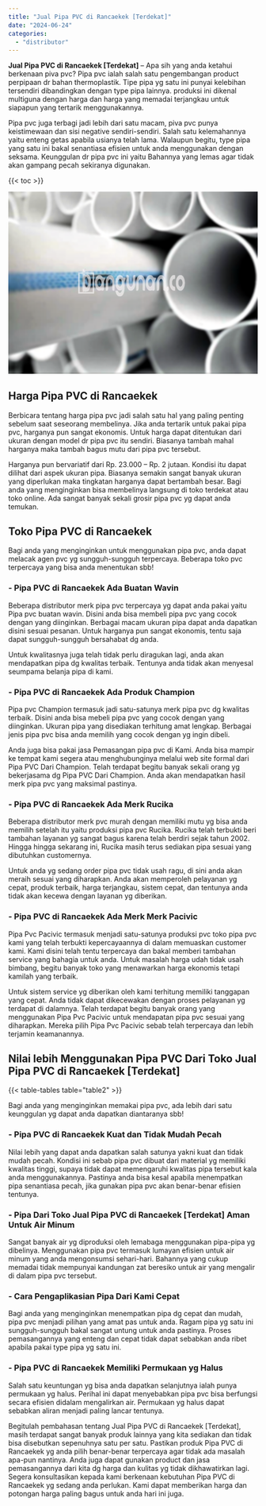```yaml
---
title: "Jual Pipa PVC di Rancaekek [Terdekat]"
date: "2024-06-24"
categories: 
  - "distributor"
---
```


**Jual Pipa PVC di Rancaekek \[Terdekat\]** – Apa sih yang anda ketahui berkenaan piva pvc? Pipa pvc ialah salah satu pengembangan product perpipaan dr bahan thermoplastik. Tipe pipa yg satu ini punyai kelebihan tersendiri dibandingkan dengan type pipa lainnya. produksi ini dikenal multiguna dengan harga dan harga yang memadai terjangkau untuk siapapun yang tertarik menggunakannya.

Pipa pvc juga terbagi jadi lebih dari satu macam, piva pvc punya keistimewaan dan sisi negative sendiri-sendiri. Salah satu kelemahannya yaitu enteng getas apabila usianya telah lama. Walaupun begitu, type pipa yang satu ini bakal senantiasa efisien untuk anda menggunakan dengan seksama. Keunggulan dr pipa pvc ini yaitu Bahannya yang lemas agar tidak akan gampang pecah sekiranya digunakan.

{{< toc >}}

![Jual Pipa PVC di Rancaekek [Terdekat]](/images/jaul-pipa-pvc-30.png)

## Harga Pipa PVC di Rancaekek

Berbicara tentang harga pipa pvc jadi salah satu hal yang paling penting sebelum saat seseorang membelinya. Jika anda tertarik untuk pakai pipa pvc, harganya pun sangat ekonomis. Untuk harga dapat ditentukan dari ukuran dengan model dr pipa pvc itu sendiri. Biasanya tambah mahal harganya maka tambah bagus mutu dari pipa pvc tersebut.

Harganya pun bervariatif dari Rp. 23.000 – Rp. 2 jutaan. Kondisi itu dapat dilihat dari aspek ukuran pipa. Biasanya semakin sangat banyak ukuran yang diperlukan maka tingkatan harganya dapat bertambah besar. Bagi anda yang menginginkan bisa membelinya langsung di toko terdekat atau toko online. Ada sangat banyak sekali grosir pipa pvc yg dapat anda temukan.

## Toko Pipa PVC di Rancaekek

Bagi anda yang menginginkan untuk menggunakan pipa pvc, anda dapat melacak agen pvc yg sungguh-sungguh terpercaya. Beberapa toko pvc terpercaya yang bisa anda menentukan sbb!

### \- Pipa PVC di Rancaekek Ada Buatan Wavin

Beberapa distributor merk pipa pvc terpercaya yg dapat anda pakai yaitu Pipa pvc buatan wavin. Disini anda bisa membeli pipa pvc yang cocok dengan yang diinginkan. Berbagai macam ukuran pipa dapat anda dapatkan disini sesuai pesanan. Untuk harganya pun sangat ekonomis, tentu saja dapat sungguh-sungguh bersahabat dg anda.

Untuk kwalitasnya juga telah tidak perlu diragukan lagi, anda akan mendapatkan pipa dg kwalitas terbaik. Tentunya anda tidak akan menyesal seumpama belanja pipa di kami.

### \- Pipa PVC di Rancaekek Ada Produk Champion

Pipa pvc Champion termasuk jadi satu-satunya merk pipa pvc dg kwalitas terbaik. Disini anda bisa mebeli pipa pvc yang cocok dengan yang diinginkan. Ukuran pipa yang disediakan terhitung amat lengkap. Berbagai jenis pipa pvc bisa anda memilih yang cocok dengan yg ingin dibeli.

Anda juga bisa pakai jasa Pemasangan pipa pvc di Kami. Anda bisa mampir ke tempat kami segera atau menghubunginya melalui web site formal dari Pipa PVC Dari Champion. Telah terdapat begitu banyak sekali orang yg bekerjasama dg Pipa PVC Dari Champion. Anda akan mendapatkan hasil merk pipa pvc yang maksimal pastinya.

### \- Pipa PVC di Rancaekek Ada Merk Rucika

Beberapa distributor merk pvc murah dengan memiliki mutu yg bisa anda memilih setelah itu yaitu produksi pipa pvc Rucika. Rucika telah terbukti beri tambahan layanan yg sangat bagus karena telah berdiri sejak tahun 2002. Hingga hingga sekarang ini, Rucika masih terus sediakan pipa sesuai yang dibutuhkan customernya.

Untuk anda yg sedang order pipa pvc tidak usah ragu, di sini anda akan meraih sesuai yang diharapkan. Anda akan memperoleh pelayanan yg cepat, produk terbaik, harga terjangkau, sistem cepat, dan tentunya anda tidak akan kecewa dengan layanan yg diberikan.

### \- Pipa PVC di Rancaekek Ada Merk Merk Pacivic

Pipa Pvc Pacivic termasuk menjadi satu-satunya produksi pvc toko pipa pvc kami yang telah terbukti kepercayaannya di dalam memuaskan customer kami. Kami disini telah tentu terpercaya dan bakal memberi tambahan service yang bahagia untuk anda. Untuk masalah harga udah tidak usah bimbang, begitu banyak toko yang menawarkan harga ekonomis tetapi kamilah yang terbaik.

Untuk sistem service yg diberikan oleh kami terhitung memiliki tanggapan yang cepat. Anda tidak dapat dikecewakan dengan proses pelayanan yg terdapat di dalamnya. Telah terdapat begitu banyak orang yang menggunakan Pipa Pvc Pacivic untuk mendapatan pipa pvc sesuai yang diharapkan. Mereka pilih Pipa Pvc Pacivic sebab telah terpercaya dan lebih terjamin keamanannya.

## Nilai lebih Menggunakan Pipa PVC Dari Toko Jual Pipa PVC di Rancaekek \[Terdekat\]

{{< table-tables table="table2" >}}

Bagi anda yang menginginkan memakai pipa pvc, ada lebih dari satu keunggulan yg dapat anda dapatkan diantaranya sbb!

### \- Pipa PVC di Rancaekek Kuat dan Tidak Mudah Pecah

Nilai lebih yang dapat anda dapatkan salah satunya yakni kuat dan tidak mudah pecah. Kondisi ini sebab pipa pvc dibuat dari material yg memiliki kwalitas tinggi, supaya tidak dapat memengaruhi kwalitas pipa tersebut kala anda menggunakannya. Pastinya anda bisa kesal apabila menempatkan pipa senantiasa pecah, jika gunakan pipa pvc akan benar-benar efisien tentunya.

### \- Pipa Dari Toko Jual Pipa PVC di Rancaekek \[Terdekat\] Aman Untuk Air Minum

Sangat banyak air yg diproduksi oleh lemabaga menggunakan pipa-pipa yg dibelinya. Menggunakan pipa pvc termasuk lumayan efisien untuk air minum yang anda mengonsumsi sehari-hari. Bahannya yang cukup memadai tidak mempunyai kandungan zat beresiko untuk air yang mengalir di dalam pipa pvc tersebut.

### \- Cara Pengaplikasian Pipa Dari Kami Cepat

Bagi anda yang menginginkan menempatkan pipa dg cepat dan mudah, pipa pvc menjadi pilihan yang amat pas untuk anda. Ragam pipa yg satu ini sungguh-sungguh bakal sangat untung untuk anda pastinya. Proses pemasangannya yang enteng dan cepat tidak dapat sebabkan anda ribet apabila pakai type pipa yg satu ini.

### \- Pipa PVC di Rancaekek Memiliki Permukaan yg Halus

Salah satu keuntungan yg bisa anda dapatkan selanjutnya ialah punya permukaan yg halus. Perihal ini dapat menyebabkan pipa pvc bisa berfungsi secara efisien didalam mengalirkan air. Permukaan yg halus dapat sebabkan aliran menjadi paling lancar tentunya.

Begitulah pembahasan tentang Jual Pipa PVC di Rancaekek \[Terdekat\], masih terdapat sangat banyak produk lainnya yang kita sediakan dan tidak bisa disebutkan sepenuhnya satu per satu. Pastikan produk Pipa PVC di Rancaekek yg anda pilih benar-benar terpercaya agar tidak ada masalah apa-pun nantinya. Anda juga dapat gunakan product dan jasa pemasangannya dari kita dg harga dan kulitas yg tidak dikhawatirkan lagi. Segera konsultasikan kepada kami berkenaan kebutuhan Pipa PVC di Rancaekek yg sedang anda perlukan. Kami dapat memberikan harga dan potongan harga paling bagus untuk anda hari ini juga.
